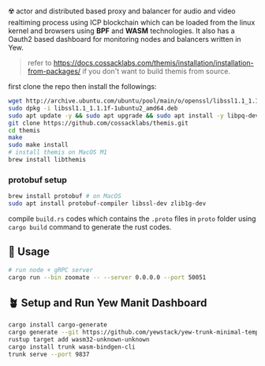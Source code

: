 

☢️ actor and distributed based proxy and balancer for audio and video realtiming process using ICP blockchain which can be loaded from the linux kernel and browsers using **BPF** and **WASM** technologies. It also has a Oauth2 based dashboard for monitoring nodes and balancers written in Yew.

> refer to https://docs.cossacklabs.com/themis/installation/installation-from-packages/ if you don't want to build themis from source.

first clone the repo then install the followings:

```bash
wget http://archive.ubuntu.com/ubuntu/pool/main/o/openssl/libssl1.1_1.1.1f-1ubuntu2_amd64.deb
sudo dpkg -i libssl1.1_1.1.1f-1ubuntu2_amd64.deb
sudo apt update -y && sudo apt upgrade && sudo apt install -y libpq-dev pkg-config build-essential libudev-dev libssl-dev librust-openssl-dev
git clone https://github.com/cossacklabs/themis.git
cd themis
make
sudo make install
# install themis on MacOS M1
brew install libthemis
```

### protobuf setup

```bash
brew install protobuf # on MacOS
sudo apt install protobuf-compiler libssl-dev zlib1g-dev
```

compile `build.rs` codes which contains the `.proto` files in `proto` folder using ```cargo build``` command to generate the rust codes.

## 🥙 Usage

```bash
# run node + gRPC server
cargo run --bin zoomate -- --server 0.0.0.0 --port 50051
```

## 🪴 Setup and Run Yew Manit Dashboard

```bash
cargo install cargo-generate
cargo generate --git https://github.com/yewstack/yew-trunk-minimal-template ###### build a new yew app
rustup target add wasm32-unknown-unknown
cargo install trunk wasm-bindgen-cli
trunk serve --port 9837
```

